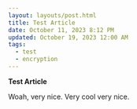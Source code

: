```yaml
---
layout: layouts/post.html
title: Test Article
date: October 11, 2023 8:12 PM
updated: October 19, 2023 12:00 AM
tags:
  - test
  - encryption
---
```

**Test Article**



Woah, very nice. Very cool very nice.